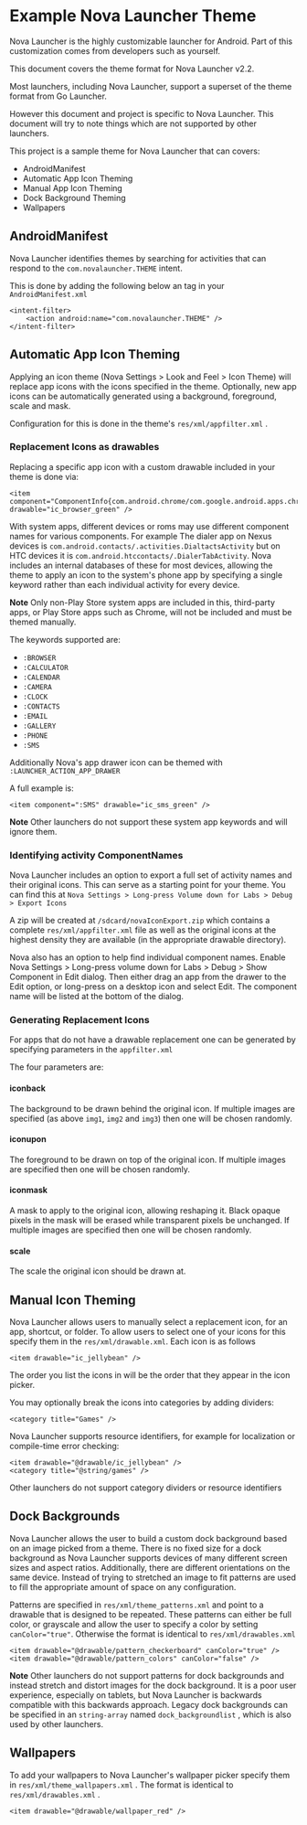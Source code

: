 Example Nova Launcher Theme
===========================

Nova Launcher is the highly customizable launcher for Android. Part of this customization comes from developers such as yourself.

This document covers the theme format for Nova Launcher v2.2.

Most launchers, including Nova Launcher, support a superset of the theme format from Go Launcher.

However this document and project is specific to Nova Launcher. This document will try to note things which are not supported by other launchers.

This project is a sample theme for Nova Launcher that can covers:

* AndroidManifest
* Automatic App Icon Theming
* Manual App Icon Theming
* Dock Background Theming
* Wallpapers


AndroidManifest
---------------

Nova Launcher identifies themes by searching for activities that can respond to the `com.novalauncher.THEME` intent.

This is done by adding the following below an <activity> tag in your `AndroidManifest.xml`

    <intent-filter>
        <action android:name="com.novalauncher.THEME" />
    </intent-filter>

Automatic App Icon Theming
--------------------------

Applying an icon theme (Nova Settings > Look and Feel > Icon Theme) will replace app icons with the icons specified in the theme.
Optionally, new app icons can be automatically generated using a background, foreground, scale and mask.

Configuration for this is done in the theme's `res/xml/appfilter.xml` .

### Replacement Icons as drawables
Replacing a specific app icon with a custom drawable included in your theme is done via:

    <item component="ComponentInfo{com.android.chrome/com.google.android.apps.chrome.Main}" drawable="ic_browser_green" />

With system apps, different devices or roms may use different component names for various components. For example The dialer app on Nexus devices is `com.android.contacts/.activities.DialtactsActivity` but on HTC devices it is `com.android.htccontacts/.DialerTabActivity`. Nova includes an internal databases of these for most devices, allowing the theme to apply an icon to the system's phone app by specifying a single keyword rather than each individual activity for every device.

**Note** Only non-Play Store system apps are included in this, third-party apps,
or Play Store apps such as Chrome, will not be included and must be themed manually.

The keywords supported are:

* `:BROWSER`
* `:CALCULATOR`
* `:CALENDAR`
* `:CAMERA`
* `:CLOCK`
* `:CONTACTS`
* `:EMAIL`
* `:GALLERY`
* `:PHONE`
* `:SMS`

Additionally Nova's app drawer icon can be themed with `:LAUNCHER_ACTION_APP_DRAWER`

A full example is:

    <item component=":SMS" drawable="ic_sms_green" />

**Note** Other launchers do not support these system app keywords and will ignore them.

### Identifying activity ComponentNames

Nova Launcher includes an option to export a full set of activity names and their original icons. This can serve as a starting point for your theme. You can find this at `Nova Settings > Long-press Volume down for Labs > Debug > Export Icons`

A zip will be created at `/sdcard/novaIconExport.zip` which contains a complete `res/xml/appfilter.xml` file as well as the original icons at the highest density they are available (in the appropriate drawable directory).

Nova also has an option to help find individual component names. Enable Nova Settings > Long-press volume down for Labs > Debug > Show Component in Edit dialog. Then either drag an app from the drawer to the Edit option, or long-press on a desktop icon and select Edit. The component name will be listed at the bottom of the dialog.

### Generating Replacement Icons

For apps that do not have a drawable replacement one can be generated by specifying parameters in the `appfilter.xml`

The four parameters are:

#### iconback

 <iconback img1="ic_back1" img2="ic_back2" img3="ic_back3" />

The background to be drawn behind the original icon. If multiple images are specified (as above `img1`, `img2` and `img3`) then one will be chosen randomly.

#### iconupon

 <iconupon img1="ic_foreground1" img2="ic_foreground2" />

The foreground to be drawn on top of the original icon. If multiple images are specified then one will be chosen randomly.

#### iconmask

 <iconmask img1="ic_mask1" />

A mask to apply to the original icon, allowing reshaping it. Black opaque pixels in the mask will be erased while transparent pixels be unchanged.
If multiple images are specified then one will be chosen randomly.

#### scale

 <scale factor=".75" />

The scale the original icon should be drawn at.



Manual Icon Theming
-------------------

Nova Launcher allows users to manually select a replacement icon, for an app, shortcut, or folder. To allow users to select one of your icons for this specify them in the `res/xml/drawable.xml`. Each icon is as follows

    <item drawable="ic_jellybean" />

The order you list the icons in will be the order that they appear in the icon picker.

You may optionally break the icons into categories by adding dividers:

    <category title="Games" />

Nova Launcher supports resource identifiers, for example for localization or compile-time error checking:

    <item drawable="@drawable/ic_jellybean" />
    <category title="@string/games" />

Other launchers do not support category dividers or resource identifiers


Dock Backgrounds
----------------

Nova Launcher allows the user to build a custom dock background based on an image picked from a theme.
There is no fixed size for a dock background as Nova Launcher supports devices of many different screen sizes and aspect ratios. Additionally, there are different orientations on the same device. Instead of trying to stretched an image to fit patterns are used to fill the appropriate amount of space on any configuration.

Patterns are specified in `res/xml/theme_patterns.xml` and point to a drawable that is designed to be repeated.
These patterns can either be full color, or grayscale and allow the user to specify a color by setting `canColor="true"`.
Otherwise the format is identical to `res/xml/drawables.xml`

    <item drawable="@drawable/pattern_checkerboard" canColor="true" />
    <item drawable="@drawable/pattern_colors" canColor="false" />

**Note** Other launchers do not support patterns for dock backgrounds and instead stretch and distort images for the dock background. It is a poor user experience, especially on tablets, but Nova Launcher is backwards compatible with this backwards approach. Legacy dock backgrounds can be specified in an `string-array` named `dock_backgroundlist` , which is also used by other launchers.

Wallpapers
----------

To add your wallpapers to Nova Launcher's wallpaper picker specify them in `res/xml/theme_wallpapers.xml` . The format is identical to `res/xml/drawables.xml` .

    <item drawable="@drawable/wallpaper_red" />
